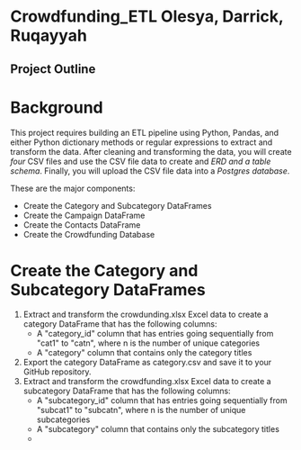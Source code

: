 # Crowdfunding_ETL Olesya, Darrick, Ruqayyah

## Project Outline 
# Background
This project requires building an ETL pipeline using Python, Pandas, and either Python dictionary methods or regular expressions to extract and transform the data. After cleaning and transforming the data, you will create *four* CSV files and use the CSV file data to create and *ERD and a table schema*. Finally, you will upload the CSV file data into a *Postgres database*.

These are the major components:
- Create the Category and Subcategory DataFrames
- Create the Campaign DataFrame
- Create the Contacts DataFrame
- Create the Crowdfunding Database

# Create the Category and Subcategory DataFrames
1. Extract and transform the crowdunding.xlsx Excel data to create a category DataFrame that has the following columns:
    - A "category_id" column that has entries going sequentially from "cat1" to "catn", where n is         the number of unique categories
    - A "category" column that contains only the category titles
2. Export the category DataFrame as category.csv and save it to your GitHub repository.
3. Extract and transform the crowdfunding.xlsx Excel data to create a subcategory DataFrame that has the following columns:
     - A "subcategory_id" column that has entries going sequentially from "subcat1" to "subcatn",             where n is the number of unique subcategories
     - A "subcategory" column that contains only the subcategory titles
     - 
